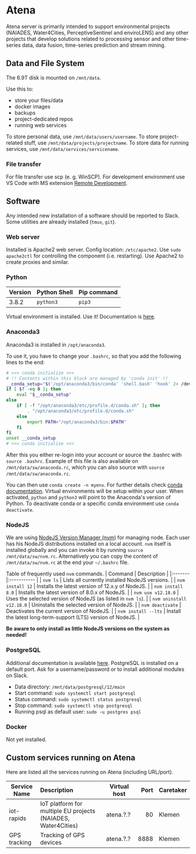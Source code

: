 # Atena
Atena server is primarily intended to support environmental projects (NAIADES, Water4Cities, PerceptiveSentinel and enviroLENS) and any other projects that develop solutions related to processing sensor and other time-series data, data fusion, time-series prediction and stream mining.

## Data and File System
The 6.9T disk is mounted on `/mnt/data`.

Use this to:
* store your files/data
* docker images
* backups
* project-dedicated repos
* running web services

To store personal data, use `/mnt/data/users/username`.
To store project-related stuff, use `/mnt/data/projects/projectname`.
To store data for running services, use `/mnt/data/services/servicename`.


### File transfer
For file transfer use scp (e. g. WinSCP).
For development environment use VS Code with MS extension [Remote Development](https://marketplace.visualstudio.com/items?itemName=ms-vscode-remote.vscode-remote-extensionpack). 


## Software
Any intended new installation of a software should be reported to Slack. 
Some utilities are already installed (`tmux`, `git`).

### Web server
Installed is Apache2 web server.
Config location: `/etc/apache2`.
Use `sudo apache2ctl` for controlling the component (i.e. restarting).
Use Apache2 to create proxies and similar.

### Python

| Version | Python Shell | Pip command |
| ------- | ------------ | ----------- |
| 3.8.2   | `python3`    | `pip3`      |

Virtual environment is installed. Use it! Documentation is [here](https://virtualenv.pypa.io/en/latest/index.html).

### Anaconda3
Anaconda3 is installed in `/opt/anaconda3`. 

To use it, you have to change your `.bashrc`, so that you add the following lines to the end:
```sh
# >>> conda initialize >>>
# !! Contents within this block are managed by 'conda init' !!
__conda_setup="$('/opt/anaconda3/bin/conda' 'shell.bash' 'hook' 2> /dev/null)"
if [ $? -eq 0 ]; then
    eval "$__conda_setup"
else
    if [ -f "/opt/anaconda3/etc/profile.d/conda.sh" ]; then
        . "/opt/anaconda3/etc/profile.d/conda.sh"
    else
        export PATH="/opt/anaconda3/bin:$PATH"
    fi
fi
unset __conda_setup
# <<< conda initialize <<<
```

After this you either re-login into your account or source the .bashrc with `source .bashrc`. Example of this file is also available on `/mnt/data/sw/anaconda.rc`, which you can also source with `source /mnt/data/sw/anaconda.rc`.

You can then use `conda create -n myenv`. For further details check [conda documentation](https://docs.conda.io/projects/conda/en/latest/user-guide/tasks/manage-environments.html). Virtual environments will be setup within your user. When activated, `python` and `python3` will point to the Anaconda's version of Python. To deactivate conda or a specific conda environment use `conda deactivate`.

### NodeJS
We are using [NodeJS Version Manager (nvm)](https://github.com/nvm-sh/nvm/) for managing node. Each user has his NodeJS distributions installed on a local account. `nvm` itself is installed globally and you can invoke it by running `source /mnt/data/sw/nvm.rc`. Alternatively you can copy the content of `/mnt/data/sw/nvm.rc` at the end your `~/.bashrc` file.

Table of frequently used `nvm` commands.
| Command | Description |
|:------- |:----------- |
| `nvm ls` | Lists all currently installed NodeJS versions. |
| `nvm install 12` | Installs the latest version of 12.x.y of NodeJS. |
| `nvm install 8.0` | Installs the latest version of 8.0.x of NodeJS. |
| `nvm use v12.18.0` | Uses the selected version of NodeJS (as listed in `nvm ls`). |
| `nvm uninstall v12.18.0` | Uninstalls the selected version of NodeJS. |
| `nvm deactivate` | Deactivates the current version of NodeJS. |
| `nvm install --lts` | Install the latest long-term-support (LTS) version of NodeJS. |

**Be aware to only install as little NodeJS versions on the system as needed!**

### PostgreSQL

Additional documentation is available [here](https://www.digitalocean.com/community/tutorials/how-to-install-postgresql-on-ubuntu-20-04-quickstart). PostgreSQL is installed on a default port. Ask for a username/password or to install additional modules on Slack.

* Data directory: `/mnt/data/postgresql/12/main`
* Start command: `sudo systemctl start postgresql`
* Status command: `sudo systemctl status postgresql`
* Stop command: `sudo systemctl stop postgresql`
* Running psql as default user: `sudo -u postgres psql`

### Docker
Not yet installed.

## Custom services running on Atena

Here are listed all the services running on Atena (including URL/port).

| Service Name | Description | Virtual host | Port | Caretaker |
| ------------ |:----------- | ------------ | ----:| --------- |
| iot-rapids   | IoT platform for multiple EU projects (NAIADES, Water4Cities) | atena.?.? | 80 | Klemen |
| GPS tracking | Tracking of GPS devices | atena.?.? | 8888 | Klemen |
